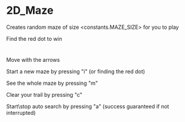 # 2D_Maze

Creates random maze of size <constants.MAZE_SIZE> for you to play

Find the red dot to win

#
Move with the arrows

Start a new maze by pressing "i" (or finding the red dot)

See the whole maze by pressing "m"

Clear your trail by pressing "c"

Start\stop auto search by pressing "a" (success guaranteed if not interrupted)
